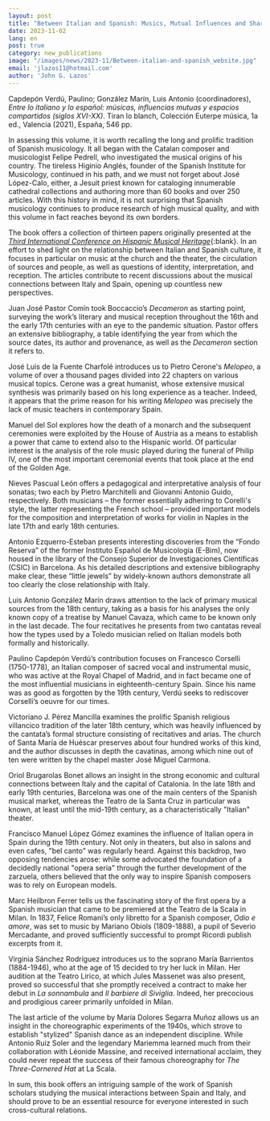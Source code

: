 ```yaml
---
layout: post
title: "Between Italian and Spanish: Musics, Mutual Influences and Shared Spaces"
date: 2023-11-02
lang: en
post: true
category: new_publications
image: "/images/news/2023-11/Between-italian-and-spanish_website.jpg"
email: 'jlazos11@hotmail.com'
author: 'John G. Lazos'
---
```


Capdepón Verdú, Paulino; González Marín, Luis Antonio (coordinadores), _Entre lo italiano y lo español: músicas, influencias mutuas y espacios compartidos (siglos XVI-XX)_. Tiran lo blanch, Colección Euterpe música, 1a ed., Valencia (2021), España, 546 pp.

In assessing this volume, it is worth recalling the long and prolific tradition of Spanish musicology. It all began with the Catalan composer and musicologist Felipe Pedrell, who investigated the musical origins of his country. The tireless Higinio Anglés, founder of the Spanish Institute for Musicology, continued in his path, and we must not forget about José López-Calo, either, a Jesuit priest known for cataloging innumerable cathedral collections and authoring more than 60 books and over 250 articles. With this history in mind, it is not surprising that Spanish musicology continues to produce research of high musical quality, and with this volume in fact reaches beyond its own borders.

The book offers a collection of thirteen papers originally presented at the [_Third International Conference on Hispanic Musical Heritage_](https://iseacv.gva.es/documents/162972573/162981818/Folleto+III+JORNADAS.pdf/a9cebb80-f3d9-4d07-9960-3869225b690a){:blank}. In an effort to shed light on the relationship between Italian and Spanish culture, it focuses in particular on music at the church and the theater, the circulation of sources and people, as well as questions of identity, interpretation, and reception. The articles contribute to recent discussions about the musical connections between Italy and Spain, opening up countless new perspectives.

Juan José Pastor Comín took Boccaccio’s _Decameron_ as starting point, surveying the work’s literary and musical reception throughout the 16th and the early 17th centuries with an eye to the pandemic situation. Pastor offers an extensive bibliography, a table identifying the year from which the source dates, its author and provenance, as well as the _Decameron_ section it refers to.

José Luis de la Fuente Charfolé introduces us to Pietro Cerone's _Melopeo_, a volume of over a thousand pages divided into 22 chapters on various musical topics. Cerone was a great humanist, whose extensive musical synthesis was primarily based on his long experience as a teacher. Indeed, it appears that the prime reason for his writing _Melopeo_ was precisely the lack of music teachers in contemporary Spain.

Manuel del Sol explores how the death of a monarch and the subsequent ceremonies were exploited by the House of Austria as a means to establish a power that came to extend also to the Hispanic world. Of particular interest is the analysis of the role music played during the funeral of Philip IV, one of the most important ceremonial events that took place at the end of the Golden Age.

Nieves Pascual León offers a pedagogical and interpretative analysis of four sonatas; two each by Pietro Marchitelli and Giovanni Antonio Guido, respectively. Both musicians – the former essentially adhering to Corelli's style, the latter representing the French school – provided important models for the composition and interpretation of works for violin in Naples in the late 17th and early 18th centuries.

Antonio Ezquerro-Esteban presents interesting discoveries from the “Fondo Reserva” of the former Instituto Español de Musicología (E-Bim), now housed in the library of the Consejo Superior de Investigaciones Científicas (CSIC) in Barcelona. As his detailed descriptions and extensive bibliography make clear, these “little jewels” by widely-known authors demonstrate all too clearly the close relationship with Italy.

Luis Antonio González Marín draws attention to the lack of primary musical sources from the 18th century, taking as a basis for his analyses the only known copy of a treatise by Manuel Cavaza, which came to be known only in the last decade. The four recitatives he presents from two cantatas reveal how the types used by a Toledo musician relied on Italian models both formally and historically.

Paulino Capdepón Verdú’s contribution focuses on Francesco Corselli (1750-1778), an Italian composer of sacred vocal and instrumental music, who was active at the Royal Chapel of Madrid, and in fact became one of the most influential musicians in eighteenth-century Spain. Since his name was as good as forgotten by the 19th century, Verdú seeks to rediscover Corselli’s oeuvre for our times.

Victoriano J. Pérez Mancilla examines the prolific Spanish religious villancico tradition of the later 18th century, which was heavily influenced by the cantata’s formal structure consisting of recitatives and arias. The church of Santa María de Huéscar preserves about four hundred works of this kind, and the author discusses in depth the cavatinas, among which nine out of ten were written by the chapel master José Miguel Carmona.

Oriol Brugarolas Bonet allows an insight in the strong economic and cultural connections between Italy and the capital of Catalonia. In the late 18th and early 19th centuries, Barcelona was one of the main centers of the Spanish musical market, whereas the Teatro de la Santa Cruz in particular was known, at least until the mid-19th century, as a characteristically "Italian" theater.

Francisco Manuel López Gómez examines the influence of Italian opera in Spain during the 19th century. Not only in theaters, but also in salons and even cafes, "bel canto" was regularly heard. Against this backdrop, two opposing tendencies arose: while some advocated the foundation of a decidedly national "opera seria" through the further development of the zarzuela, others believed that the only way to inspire Spanish composers was to rely on European models.

Marc Heilbron Ferrer tells us the fascinating story of the first opera by a Spanish musician that came to be premiered at the Teatro de la Scala in Milan. In 1837, Felice Romani’s only libretto for a Spanish composer, _Odio e amore_, was set to music by Mariano Obiols (1809-1888), a pupil of Severio Mercadante, and proved sufficiently successful to prompt Ricordi publish excerpts from it.

Virginia Sánchez Rodríguez introduces us to the soprano María Barrientos (1884-1946), who at the age of 15 decided to try her luck in Milan. Her audition at the Teatro Lirico, at which Jules Massenet was also present, proved so successful that she promptly received a contract to make her debut in _La sonnambula_ and _Il barbiere di Siviglia_. Indeed, her precocious and prodigious career primarily unfolded in Milan.

The last article of the volume by María Dolores Segarra Muñoz allows us an insight in the choreographic experiments of the 1940s, which strove to establish "stylized" Spanish dance as an independent discipline. While Antonio Ruiz Soler and the legendary Mariemma learned much from their collaboration with Léonide Massine, and received international acclaim, they could never repeat the success of their famous choreography for _The Three-Cornered Hat_ at La Scala.

In sum, this book offers an intriguing sample of the work of Spanish scholars studying the musical interactions between Spain and Italy, and should prove to be an essential resource for everyone interested in such cross-cultural relations.

